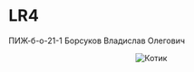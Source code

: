 # LR4
ПИЖ-б-о-21-1
Борсуков Владислав Олегович
<center><image src="Images\Cat.jpg" alt="Котик"></center>